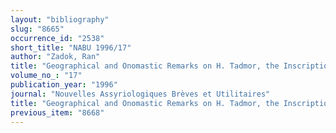 ```yaml
---
layout: "bibliography"
slug: "8665"
occurrence_id: "2538"
short_title: "NABU 1996/17"
author: "Zadok, Ran"
title: "Geographical and Onomastic Remarks on H. Tadmor, the Inscription of Tiglah-Pileser III King of Assyria (Jerusalem 1994)"
volume_no_: "17"
publication_year: "1996"
journal: "Nouvelles Assyriologiques Brèves et Utilitaires"
title: "Geographical and Onomastic Remarks on H. Tadmor, the Inscription of Tiglah-Pileser III King of Assyria (Jerusalem 1994)"
previous_item: "8668"
---
```

